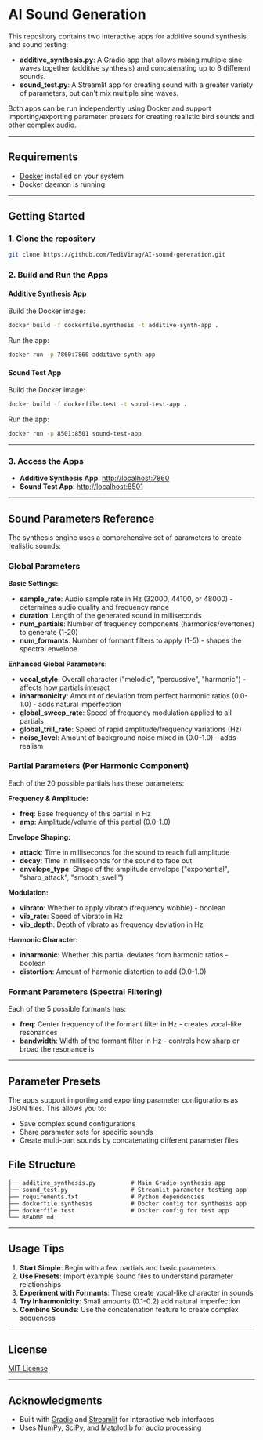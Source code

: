 # AI Sound Generation 

This repository contains two interactive apps for additive sound synthesis and sound testing:

- **additive_synthesis.py**: A Gradio app that allows mixing multiple sine waves together (additive synthesis) and concatenating up to 6 different sounds.
- **sound_test.py**: A Streamlit app for creating sound with a greater variety of parameters, but can't mix multiple sine waves.

Both apps can be run independently using Docker and support importing/exporting parameter presets for creating realistic bird sounds and other complex audio.

---

## Requirements

- [Docker](https://docs.docker.com/get-started/get-docker/) installed on your system
- Docker daemon is running

---

## Getting Started

### 1. Clone the repository

```bash
git clone https://github.com/TediVirag/AI-sound-generation.git
```

### 2. Build and Run the Apps

#### **Additive Synthesis App**

Build the Docker image:

```bash
docker build -f dockerfile.synthesis -t additive-synth-app .
```

Run the app:

```bash
docker run -p 7860:7860 additive-synth-app
```

#### **Sound Test App**

Build the Docker image:

```bash
docker build -f dockerfile.test -t sound-test-app .
```

Run the app:

```bash
docker run -p 8501:8501 sound-test-app
```

---

### 3. Access the Apps

- **Additive Synthesis App**: [http://localhost:7860](http://localhost:7860)
- **Sound Test App**: [http://localhost:8501](http://localhost:8501)

---

## Sound Parameters Reference

The synthesis engine uses a comprehensive set of parameters to create realistic sounds:

### Global Parameters

**Basic Settings:**
- **sample_rate**: Audio sample rate in Hz (32000, 44100, or 48000) - determines audio quality and frequency range
- **duration**: Length of the generated sound in milliseconds
- **num_partials**: Number of frequency components (harmonics/overtones) to generate (1-20)
- **num_formants**: Number of formant filters to apply (1-5) - shapes the spectral envelope

**Enhanced Global Parameters:**
- **vocal_style**: Overall character ("melodic", "percussive", "harmonic") - affects how partials interact
- **inharmonicity**: Amount of deviation from perfect harmonic ratios (0.0-1.0) - adds natural imperfection
- **global_sweep_rate**: Speed of frequency modulation applied to all partials
- **global_trill_rate**: Speed of rapid amplitude/frequency variations (Hz)
- **noise_level**: Amount of background noise mixed in (0.0-1.0) - adds realism

### Partial Parameters (Per Harmonic Component)

Each of the 20 possible partials has these parameters:

**Frequency & Amplitude:**
- **freq**: Base frequency of this partial in Hz
- **amp**: Amplitude/volume of this partial (0.0-1.0)

**Envelope Shaping:**
- **attack**: Time in milliseconds for the sound to reach full amplitude
- **decay**: Time in milliseconds for the sound to fade out
- **envelope_type**: Shape of the amplitude envelope ("exponential", "sharp_attack", "smooth_swell")

**Modulation:**
- **vibrato**: Whether to apply vibrato (frequency wobble) - boolean
- **vib_rate**: Speed of vibrato in Hz
- **vib_depth**: Depth of vibrato as frequency deviation in Hz

**Harmonic Character:**
- **inharmonic**: Whether this partial deviates from harmonic ratios - boolean
- **distortion**: Amount of harmonic distortion to add (0.0-1.0)

### Formant Parameters (Spectral Filtering)

Each of the 5 possible formants has:
- **freq**: Center frequency of the formant filter in Hz - creates vocal-like resonances
- **bandwidth**: Width of the formant filter in Hz - controls how sharp or broad the resonance is

---

## Parameter Presets

The apps support importing and exporting parameter configurations as JSON files. This allows you to:

- Save complex sound configurations
- Share parameter sets for specific sounds
- Create multi-part sounds by concatenating different parameter files

## File Structure

```
├── additive_synthesis.py          # Main Gradio synthesis app
├── sound_test.py                  # Streamlit parameter testing app
├── requirements.txt               # Python dependencies
├── dockerfile.synthesis           # Docker config for synthesis app
├── dockerfile.test                # Docker config for test app
└── README.md
```

---

## Usage Tips

1. **Start Simple**: Begin with a few partials and basic parameters
2. **Use Presets**: Import example sound files to understand parameter relationships
3. **Experiment with Formants**: These create vocal-like character in sounds
4. **Try Inharmonicity**: Small amounts (0.1-0.2) add natural imperfection
5. **Combine Sounds**: Use the concatenation feature to create complex sequences

---

## License

[MIT License](LICENSE)

---

## Acknowledgments

- Built with [Gradio](https://gradio.app/) and [Streamlit](https://streamlit.io/) for interactive web interfaces
- Uses [NumPy](https://numpy.org/), [SciPy](https://scipy.org/), and [Matplotlib](https://matplotlib.org/) for audio processing